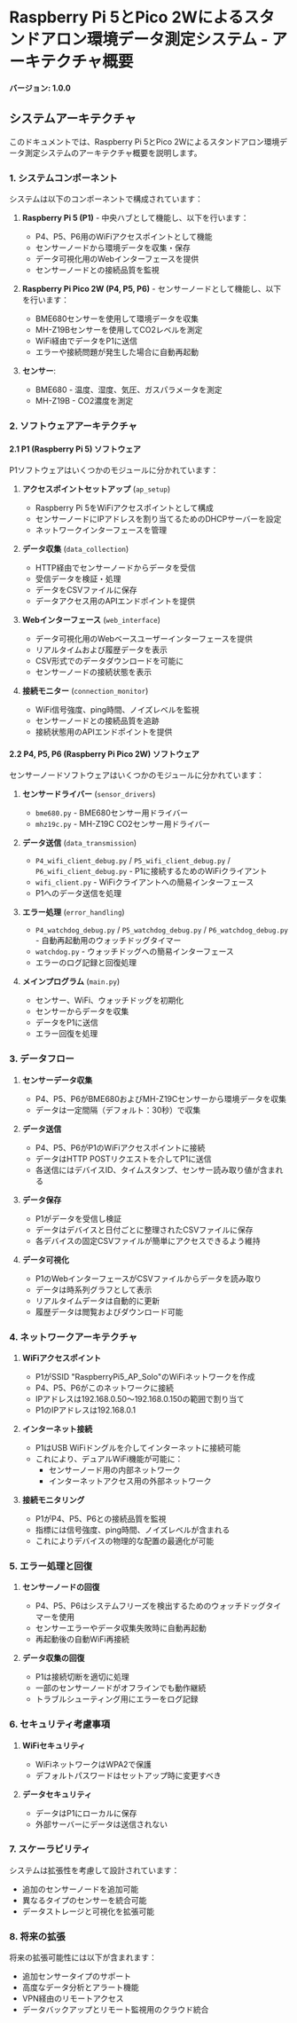 # Raspberry Pi 5とPico 2Wによるスタンドアロン環境データ測定システム - アーキテクチャ概要

**バージョン: 1.0.0**

## システムアーキテクチャ

このドキュメントでは、Raspberry Pi 5とPico 2Wによるスタンドアロン環境データ測定システムのアーキテクチャ概要を説明します。

### 1. システムコンポーネント

システムは以下のコンポーネントで構成されています：

1. **Raspberry Pi 5 (P1)** - 中央ハブとして機能し、以下を行います：
   - P4、P5、P6用のWiFiアクセスポイントとして機能
   - センサーノードから環境データを収集・保存
   - データ可視化用のWebインターフェースを提供
   - センサーノードとの接続品質を監視

2. **Raspberry Pi Pico 2W (P4, P5, P6)** - センサーノードとして機能し、以下を行います：
   - BME680センサーを使用して環境データを収集
   - MH-Z19Bセンサーを使用してCO2レベルを測定
   - WiFi経由でデータをP1に送信
   - エラーや接続問題が発生した場合に自動再起動

3. **センサー**:
   - BME680 - 温度、湿度、気圧、ガスパラメータを測定
   - MH-Z19B - CO2濃度を測定

### 2. ソフトウェアアーキテクチャ

#### 2.1 P1 (Raspberry Pi 5) ソフトウェア

P1ソフトウェアはいくつかのモジュールに分かれています：

1. **アクセスポイントセットアップ** (`ap_setup`)
   - Raspberry Pi 5をWiFiアクセスポイントとして構成
   - センサーノードにIPアドレスを割り当てるためのDHCPサーバーを設定
   - ネットワークインターフェースを管理

2. **データ収集** (`data_collection`)
   - HTTP経由でセンサーノードからデータを受信
   - 受信データを検証・処理
   - データをCSVファイルに保存
   - データアクセス用のAPIエンドポイントを提供

3. **Webインターフェース** (`web_interface`)
   - データ可視化用のWebベースユーザーインターフェースを提供
   - リアルタイムおよび履歴データを表示
   - CSV形式でのデータダウンロードを可能に
   - センサーノードの接続状態を表示

4. **接続モニター** (`connection_monitor`)
   - WiFi信号強度、ping時間、ノイズレベルを監視
   - センサーノードとの接続品質を追跡
   - 接続状態用のAPIエンドポイントを提供

#### 2.2 P4, P5, P6 (Raspberry Pi Pico 2W) ソフトウェア

センサーノードソフトウェアはいくつかのモジュールに分かれています：

1. **センサードライバー** (`sensor_drivers`)
   - `bme680.py` - BME680センサー用ドライバー
   - `mhz19c.py` - MH-Z19C CO2センサー用ドライバー

2. **データ送信** (`data_transmission`)
   - `P4_wifi_client_debug.py` / `P5_wifi_client_debug.py` / `P6_wifi_client_debug.py` - P1に接続するためのWiFiクライアント
   - `wifi_client.py` - WiFiクライアントへの簡易インターフェース
   - P1へのデータ送信を処理

3. **エラー処理** (`error_handling`)
   - `P4_watchdog_debug.py` / `P5_watchdog_debug.py` / `P6_watchdog_debug.py` - 自動再起動用のウォッチドッグタイマー
   - `watchdog.py` - ウォッチドッグへの簡易インターフェース
   - エラーのログ記録と回復処理

4. **メインプログラム** (`main.py`)
   - センサー、WiFi、ウォッチドッグを初期化
   - センサーからデータを収集
   - データをP1に送信
   - エラー回復を処理

### 3. データフロー

1. **センサーデータ収集**
   - P4、P5、P6がBME680およびMH-Z19Cセンサーから環境データを収集
   - データは一定間隔（デフォルト：30秒）で収集

2. **データ送信**
   - P4、P5、P6がP1のWiFiアクセスポイントに接続
   - データはHTTP POSTリクエストを介してP1に送信
   - 各送信にはデバイスID、タイムスタンプ、センサー読み取り値が含まれる

3. **データ保存**
   - P1がデータを受信し検証
   - データはデバイスと日付ごとに整理されたCSVファイルに保存
   - 各デバイスの固定CSVファイルが簡単にアクセスできるよう維持

4. **データ可視化**
   - P1のWebインターフェースがCSVファイルからデータを読み取り
   - データは時系列グラフとして表示
   - リアルタイムデータは自動的に更新
   - 履歴データは閲覧およびダウンロード可能

### 4. ネットワークアーキテクチャ

1. **WiFiアクセスポイント**
   - P1がSSID "RaspberryPi5_AP_Solo"のWiFiネットワークを作成
   - P4、P5、P6がこのネットワークに接続
   - IPアドレスは192.168.0.50〜192.168.0.150の範囲で割り当て
   - P1のIPアドレスは192.168.0.1

2. **インターネット接続**
   - P1はUSB WiFiドングルを介してインターネットに接続可能
   - これにより、デュアルWiFi機能が可能に：
     - センサーノード用の内部ネットワーク
     - インターネットアクセス用の外部ネットワーク

3. **接続モニタリング**
   - P1がP4、P5、P6との接続品質を監視
   - 指標には信号強度、ping時間、ノイズレベルが含まれる
   - これによりデバイスの物理的な配置の最適化が可能

### 5. エラー処理と回復

1. **センサーノードの回復**
   - P4、P5、P6はシステムフリーズを検出するためのウォッチドッグタイマーを使用
   - センサーエラーやデータ収集失敗時に自動再起動
   - 再起動後の自動WiFi再接続

2. **データ収集の回復**
   - P1は接続切断を適切に処理
   - 一部のセンサーノードがオフラインでも動作継続
   - トラブルシューティング用にエラーをログ記録

### 6. セキュリティ考慮事項

1. **WiFiセキュリティ**
   - WiFiネットワークはWPA2で保護
   - デフォルトパスワードはセットアップ時に変更すべき

2. **データセキュリティ**
   - データはP1にローカルに保存
   - 外部サーバーにデータは送信されない

### 7. スケーラビリティ

システムは拡張性を考慮して設計されています：

- 追加のセンサーノードを追加可能
- 異なるタイプのセンサーを統合可能
- データストレージと可視化を拡張可能

### 8. 将来の拡張

将来の拡張可能性には以下が含まれます：

- 追加センサータイプのサポート
- 高度なデータ分析とアラート機能
- VPN経由のリモートアクセス
- データバックアップとリモート監視用のクラウド統合